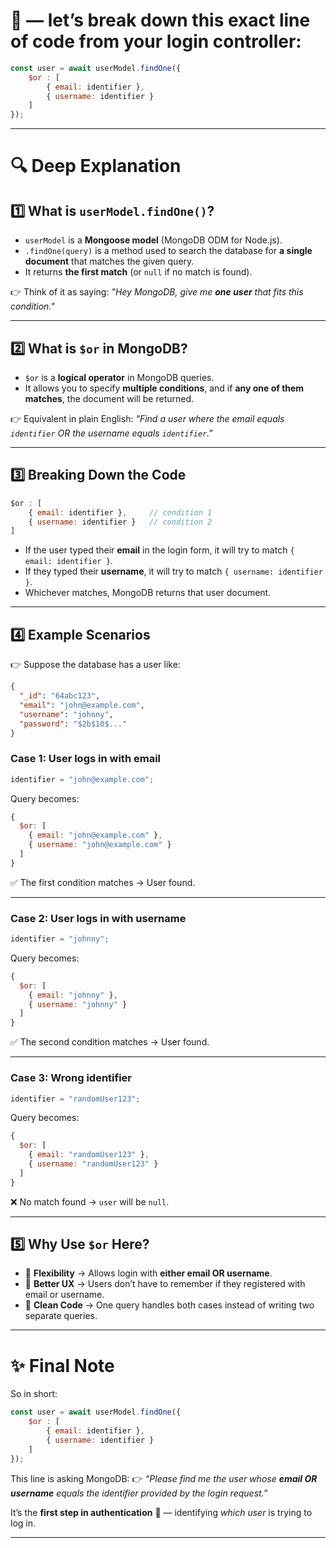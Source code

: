 
# 🙌 — let’s break down **this exact line of code** from your login controller:

```js
const user = await userModel.findOne({
    $or : [
        { email: identifier },
        { username: identifier }
    ]
});
```

---

# 🔍 Deep Explanation

## 1️⃣ What is `userModel.findOne()`?

* `userModel` is a **Mongoose model** (MongoDB ODM for Node.js).
* `.findOne(query)` is a method used to search the database for **a single document** that matches the given query.
* It returns **the first match** (or `null` if no match is found).

👉 Think of it as saying:
*"Hey MongoDB, give me **one user** that fits this condition."*

---

## 2️⃣ What is `$or` in MongoDB?

* `$or` is a **logical operator** in MongoDB queries.
* It allows you to specify **multiple conditions**, and if **any one of them matches**, the document will be returned.

👉 Equivalent in plain English:
*"Find a user where the email equals `identifier` OR the username equals `identifier`."*

---

## 3️⃣ Breaking Down the Code

```js
$or : [
    { email: identifier },     // condition 1
    { username: identifier }   // condition 2
]
```

* If the user typed their **email** in the login form, it will try to match `{ email: identifier }`.
* If they typed their **username**, it will try to match `{ username: identifier }`.
* Whichever matches, MongoDB returns that user document.

---

## 4️⃣ Example Scenarios

👉 Suppose the database has a user like:

```json
{
  "_id": "64abc123",
  "email": "john@example.com",
  "username": "johnny",
  "password": "$2b$10$..."
}
```

### Case 1: User logs in with **email**

```js
identifier = "john@example.com";
```

Query becomes:

```js
{
  $or: [
    { email: "john@example.com" },
    { username: "john@example.com" }
  ]
}
```

✅ The first condition matches → User found.

---

### Case 2: User logs in with **username**

```js
identifier = "johnny";
```

Query becomes:

```js
{
  $or: [
    { email: "johnny" },
    { username: "johnny" }
  ]
}
```

✅ The second condition matches → User found.

---

### Case 3: Wrong identifier

```js
identifier = "randomUser123";
```

Query becomes:

```js
{
  $or: [
    { email: "randomUser123" },
    { username: "randomUser123" }
  ]
}
```

❌ No match found → `user` will be `null`.

---

## 5️⃣ Why Use `$or` Here?

* 🔹 **Flexibility** → Allows login with **either email OR username**.
* 🔹 **Better UX** → Users don’t have to remember if they registered with email or username.
* 🔹 **Clean Code** → One query handles both cases instead of writing two separate queries.

---

# ✨ Final Note

So in short:

```js
const user = await userModel.findOne({
    $or : [
        { email: identifier },
        { username: identifier }
    ]
});
```

This line is asking MongoDB:
👉 *“Please find me the user whose **email OR username** equals the identifier provided by the login request.”*

It’s the **first step in authentication** 🔐 — identifying *which user* is trying to log in.

---